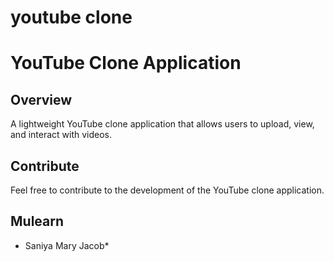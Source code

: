 # youtube clone
# YouTube Clone Application

## Overview

A lightweight YouTube clone application that allows users to upload, view, and interact with videos. 

## Contribute

Feel free to contribute to the development of the YouTube clone application. 

## Mulearn

* Saniya Mary Jacob*

